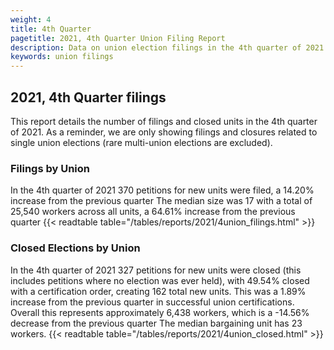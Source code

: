 ```yaml
---
weight: 4
title: 4th Quarter
pagetitle: 2021, 4th Quarter Union Filing Report
description: Data on union election filings in the 4th quarter of 2021
keywords: union filings
---
```


## 2021, 4th Quarter filings

This report details the number of filings and closed units in the 4th quarter of 2021. As a reminder, we are only showing filings and closures related to single union elections (rare multi-union elections are excluded).

### Filings by Union
In the 4th quarter of 2021 370 petitions for new units were filed, a 14.20% increase from the previous quarter The median size was 17 with a total of 25,540 workers across all units, a 64.61% increase from the previous quarter
{{< readtable table="/tables/reports/2021/4union_filings.html" >}}

### Closed Elections by Union
In the 4th quarter of 2021 327 petitions for new units were closed (this includes petitions where no election was ever held), with 49.54% closed with a certification order, creating 162 total new units. This was a 1.89% increase from the previous quarter in successful union certifications. Overall this represents approximately 6,438 workers, which is a -14.56% decrease from the previous quarter The median bargaining unit has 23 workers.
{{< readtable table="/tables/reports/2021/4union_closed.html" >}}
